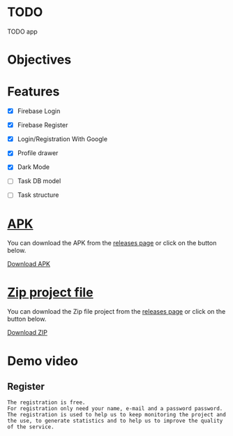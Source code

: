 # TODO

TODO app 

# Objectives


# Features

- [x] Firebase Login
- [x] Firebase Register
- [x] Login/Registration With Google
- [x] Profile drawer
- [x] Dark Mode
- [ ] Task DB model
- [ ] Task structure





# [APK](https://github.com/JoaoRafa19/Todo/releases/download/Base/app-release.apk)

You can download the APK from the [releases page](https://github.com/JoaoRafa19/Todo/releases)
or click on the button below.

[Download APK](https://github.com/JoaoRafa19/Todo/releases/download/Base/app-release.apk)

# [Zip project file](https://github.com/JoaoRafa19/Todo/archive/refs/tags/Base.zip)

You can download the Zip file project from the [releases page](https://github.com/JoaoRafa19/Todo/releases)
or click on the button below.

[Download ZIP](https://github.com/JoaoRafa19/Todo/archive/refs/tags/Base.zip)

# Demo video

## Register

    The registration is free.
    For registration only need your name, e-mail and a password password.
    The registration is used to help us to keep monitoring the project and the use, to generate statistics and to help us to improve the quality of the service.

